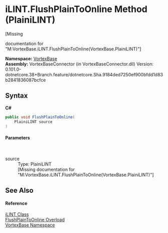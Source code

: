 # iLINT.FlushPlainToOnline Method (PlainiLINT)
 

\[Missing <summary> documentation for "M:VortexBase.iLINT.FlushPlainToOnline(VortexBase.PlainiLINT)"\]

**Namespace:**&nbsp;<a href="N_VortexBase.md">VortexBase</a><br />**Assembly:**&nbsp;VortexBaseConnector (in VortexBaseConnector.dll) Version: 0.101.0-dotnetcore.38+Branch.feature/dotnetcore.Sha.9184ded7250ef900bfdd1d83b2841836087bcfce

## Syntax

**C#**<br />
``` C#
public void FlushPlainToOnline(
	PlainiLINT source
)
```


#### Parameters
&nbsp;<dl><dt>source</dt><dd>Type: PlainiLINT<br />\[Missing <param name="source"/> documentation for "M:VortexBase.iLINT.FlushPlainToOnline(VortexBase.PlainiLINT)"\]</dd></dl>

## See Also


#### Reference
<a href="T_VortexBase_iLINT.md">iLINT Class</a><br /><a href="Overload_VortexBase_iLINT_FlushPlainToOnline.md">FlushPlainToOnline Overload</a><br /><a href="N_VortexBase.md">VortexBase Namespace</a><br />